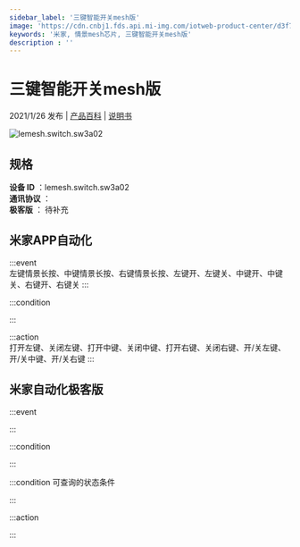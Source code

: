 ```yaml
---
sidebar_label: '三键智能开关mesh版'
image: 'https://cdn.cnbj1.fds.api.mi-img.com/iotweb-product-center/d3f7b2b82bfbf622fb5c2de78312512b_168图.png?GalaxyAccessKeyId=AKVGLQWBOVIRQ3XLEW&Expires=9223372036854775807&Signature=WP6DBYGsR6b+8crX8/cLNf+4ORg='
keywords: '米家, 情景mesh芯片, 三键智能开关mesh版'
description : ''
---
```

# 三键智能开关mesh版

2021/1/26 发布 | [产品百科](https://home.mi.com/webapp/content/baike/product/index.html?model=lemesh.switch.sw3a02/) | [说明书](https://home.mi.com/views/introduction.html?model=lemesh.switch.sw3a02&region=cn)

![lemesh.switch.sw3a02](https://cdn.cnbj1.fds.api.mi-img.com/iotweb-product-center/d3f7b2b82bfbf622fb5c2de78312512b_168图.png?GalaxyAccessKeyId=AKVGLQWBOVIRQ3XLEW&Expires=9223372036854775807&Signature=WP6DBYGsR6b+8crX8/cLNf+4ORg=)

## 规格  
> 
**设备 ID** ：lemesh.switch.sw3a02  
**通讯协议** ：  
**极客版**  ： 待补充 


## 米家APP自动化  

:::event  
左键情景长按、中键情景长按、右键情景长按、左键开、左键关、中键开、中键关、右键开、右键关
:::

:::condition  

:::

:::action   
打开左键、关闭左键、打开中键、关闭中键、打开右键、关闭右键、开/关左键、开/关中键、开/关右键
:::

## 米家自动化极客版  

:::event  

:::

:::condition  

:::

:::condition 可查询的状态条件  

:::

:::action  

:::

        
